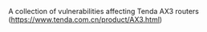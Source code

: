 A collection of vulnerabilities affecting Tenda AX3 routers (https://www.tenda.com.cn/product/AX3.html)